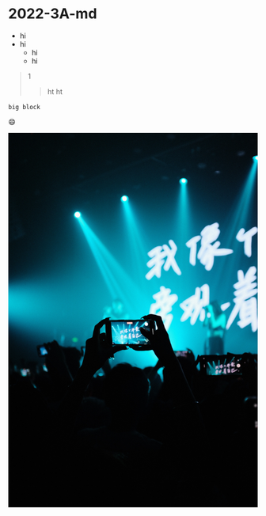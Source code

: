 # 2022-3A-md

* hi
* hi 
  * hi
  * hi
 
>1
>>ht
>>ht


```
big block
```

:smile:

![pic](pin.jpg "pic")
